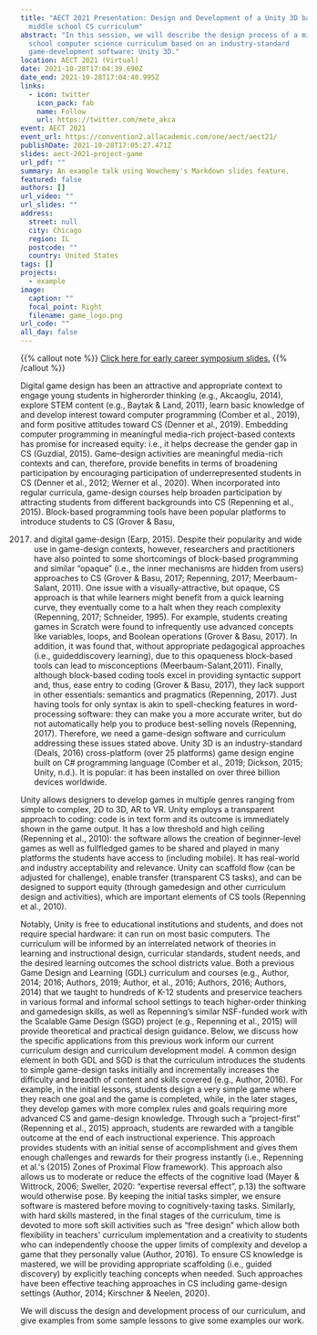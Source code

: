 ```yaml
---
title: "AECT 2021 Presentation: Design and Development of a Unity 3D based
  middle school CS curriculum"
abstract: "In this session, we will describe the design process of a middle
  school computer science curriculum based on an industry-standard
  game-development software: Unity 3D."
location: AECT 2021 (Virtual)
date: 2021-10-28T17:04:39.690Z
date_end: 2021-10-28T17:04:40.995Z
links:
  - icon: twitter
    icon_pack: fab
    name: Follow
    url: https://twitter.com/mete_akca
event: AECT 2021
event_url: https://convention2.allacademic.com/one/aect/aect21/
publishDate: 2021-10-28T17:05:27.471Z
slides: aect-2021-project-game
url_pdf: ""
summary: An example talk using Wowchemy's Markdown slides feature.
featured: false
authors: []
url_video: ""
url_slides: ""
address:
  street: null
  city: Chicago
  region: IL
  postcode: ""
  country: United States
tags: []
projects:
  - example
image:
  caption: ""
  focal_point: Right
  filename: game_logo.png
url_code: ""
all_day: false
---
```

{{% callout note %}}
[Click here for early career symposium slides.](https://meteakca.netlify.app/slides/aect-2021-early-career-symposium-creating-space-for-academic-writing/)
{{% /callout %}}

Digital game design has been an attractive and appropriate context to engage young students in higherorder thinking (e.g., Akcaoglu, 2014), explore STEM content (e.g., Baytak & Land, 2011), learn basic knowledge of and develop interest toward computer programming (Comber et al., 2019), and form positive attitudes toward CS (Denner et al., 2019). Embedding computer programming in meaningful media-rich project-based contexts has promise for increased equity: i.e., it helps decrease the gender gap in CS (Guzdial, 2015). Game-design activities are meaningful media-rich contexts and can, therefore, provide
benefits in terms of broadening participation by encouraging participation of underrepresented students in CS
(Denner et al., 2012; Werner et al., 2020). When incorporated into regular curricula, game-design courses
help broaden participation by attracting students from different backgrounds into CS (Repenning et al., 2015).
Block-based programming tools have been popular platforms to introduce students to CS (Grover & Basu,

2017. and digital game-design (Earp, 2015). Despite their popularity and wide use in game-design contexts,
      however, researchers and practitioners have also pointed to some shortcomings of block-based programming
      and similar “opaque” (i.e., the inner mechanisms are hidden from users) approaches to CS (Grover & Basu,
      2017; Repenning, 2017; Meerbaum-Salant, 2011). One issue with a visually-attractive, but opaque, CS
      approach is that while learners might benefit from a quick learning curve, they eventually come to a halt when
      they reach complexity (Repenning, 2017; Schneider, 1995). For example, students creating games in Scratch
      were found to infrequently use advanced concepts like variables, loops, and Boolean operations (Grover &
      Basu, 2017). In addition, it was found that, without appropriate pedagogical approaches (i.e., guideddiscovery
      learning), due to this opaqueness block-based tools can lead to misconceptions (Meerbaum-Salant,2011). Finally, although block-based coding tools excel in providing syntactic support and, thus, ease entry to
      coding (Grover & Basu, 2017), they lack support in other essentials: semantics and pragmatics (Repenning,
      2017). Just having tools for only syntax is akin to spell-checking features in word-processing software: they
      can make you a more accurate writer, but do not automatically help you to produce best-selling novels
      (Repenning, 2017). Therefore, we need a game-design software and curriculum addressing these issues
      stated above.
      Unity 3D is an industry-standard (Deals, 2016) cross-platform (over 25 platforms) game design engine built
      on C# programming language (Comber et al., 2019; Dickson, 2015; Unity, n.d.). It is popular: it has been
      installed on over three billion devices worldwide. 

Unity allows designers to develop games in multiple genres
ranging from simple to complex, 2D to 3D, AR to VR. Unity employs a transparent approach to coding: code
is in text form and its outcome is immediately shown in the game output. It has a low threshold and high
ceiling (Repenning et al., 2010): the software allows the creation of beginner-level games as well as fullfledged
games to be shared and played in many platforms the students have access to (including mobile). It
has real-world and industry acceptability and relevance. Unity can scaffold flow (can be adjusted for
challenge), enable transfer (transparent CS tasks), and can be designed to support equity (through gamedesign
and other curriculum design and activities), which are important elements of CS tools (Repenning et
al., 2010). 

Notably, Unity is free to educational institutions and students, and does not require special
hardware: it can run on most basic computers.
The curriculum will be informed by an interrelated network of theories in learning and instructional design,
curricular standards, student needs, and the desired learning outcomes the school districts value. Both a
previous Game Design and Learning (GDL) curriculum and courses (e.g., Author, 2014; 2016; Authors, 2019;
Author, et al., 2016; Authors, 2016; Authors, 2014) that we taught to hundreds of K-12 students and
preservice teachers in various formal and informal school settings to teach higher-order thinking and gamedesign
skills, as well as Repenning’s similar NSF-funded work with the Scalable Game Design (SGD) project
(e.g., Repenning et al., 2015) will provide theoretical and practical design guidance. Below, we discuss how
the specific applications from this previous work inform our current curriculum design and curriculum
development model.
A common design element in both GDL and SGD is that the curriculum introduces the students to simple
game-design tasks initially and incrementally increases the difficulty and breadth of content and skills covered
(e.g., Author, 2016). For example, in the initial lessons, students design a very simple game where they reach
one goal and the game is completed, while, in the later stages, they develop games with more complex rules
and goals requiring more advanced CS and game-design knowledge. Through such a “project-first”
(Repenning et al., 2015) approach, students are rewarded with a tangible outcome at the end of each
instructional experience. This approach provides students with an initial sense of accomplishment and gives
them enough challenges and rewards for their progress instantly (i.e., Repenning et al.'s (2015) Zones of
Proximal Flow framework). This approach also allows us to moderate or reduce the effects of the cognitive
load (Mayer & Wittrock, 2006; Sweller, 2020: “expertise reversal effect”, p.13) the software would otherwise
pose. By keeping the initial tasks simpler, we ensure software is mastered before moving to cognitively-taxing
tasks. Similarly, with hard skills mastered, in the final stages of the curriculum, time is devoted to more soft
skill activities such as “free design” which allow both flexibility in teachers' curriculum implementation and a
creativity to students who can independently choose the upper limits of complexity and develop a game that
they personally value (Author, 2016). To ensure CS knowledge is mastered, we will be providing appropriate
scaffolding (i.e., guided discovery) by explicitly teaching concepts when needed. Such approaches have been
effective teaching approaches in CS including game-design settings (Author, 2014; Kirschner & Neelen,
 2020).

We will discuss the design and development process of our curriculum, and give examples from some sample
lessons to give some examples our work.